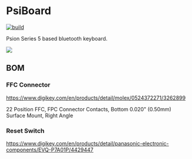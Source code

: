 # PsiBoard

[![build](https://github.com/jbmorley/psiboard/actions/workflows/build.yaml/badge.svg)](https://github.com/jbmorley/psiboard/actions/workflows/build.yaml)

Psion Series 5 based bluetooth keyboard.

![](images/hero.jpeg)

## BOM

### FFC Connector

https://www.digikey.com/en/products/detail/molex/0524372271/3262899

22 Position FFC, FPC Connector Contacts, Bottom 0.020" (0.50mm) Surface Mount, Right Angle

### Reset Switch

https://www.digikey.com/en/products/detail/panasonic-electronic-components/EVQ-P7A01P/4429447
